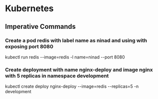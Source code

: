 # Kubernetes


## Imperative Commands

### Create a pod redis with label name as ninad and using with exposing port 8080
kubectl run redis --image=redis -l name=ninad --port 8080

### Create deployment with name nginx-deploy and image nginx with 5 replicas in namespace development
kubectl create deploy nginx-deploy --image=redis --replicas=5  -n development

